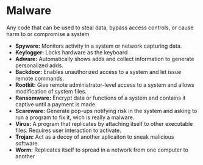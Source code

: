 # Malware

Any code that can be used to steal data, bypass access controls, or cause harm to or compromise a system

* **Spyware:** Monitors activity in a system or network capturing data.
* **Keylogger:** Locks hardware as the keyboard&#x20;
* **Adware:** Automatically shows adds and collect information to generate personalized adds.
* **Backdoor:** Enables unauthorized access to a system and let issue remote commands.
* **Rootkit:** Give remote administrator-level access to a system and allows modification of system files.
* **Ransomware:** Encrypt data or functions of a system and contains it captive until a payment is made.
* **Scareware:** Generate pop-ups notifying risk in the system and asking to run a program to fix it, wich is really a malware.
* **Virus:** A program that replicates by attaching itself to other executable files. Requires user interaction to activate.
* **Trojan:** Act as a decoy of another aplicaiton to sneak malicious software.
* **Worm:** Replicates itself to spread in a network from one computer to another
